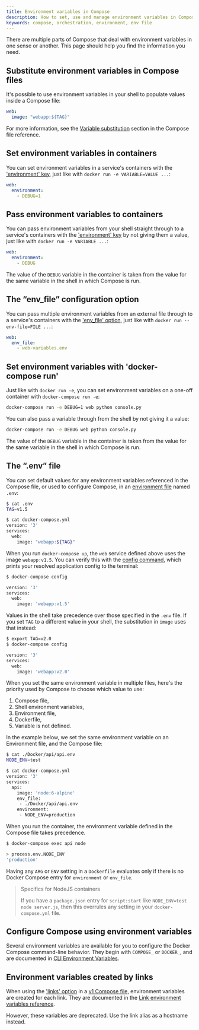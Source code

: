 ```yaml
---
title: Environment variables in Compose
description: How to set, use and manage environment variables in Compose
keywords: compose, orchestration, environment, env file
---
```


There are multiple parts of Compose that deal with environment variables in one
sense or another. This page should help you find the information you need.


## Substitute environment variables in Compose files

It's possible to use environment variables in your shell to populate values
inside a Compose file:

```yaml
web:
  image: "webapp:${TAG}"
```

For more information, see the
[Variable substitution](compose-file.md#variable-substitution) section in the
Compose file reference.


## Set environment variables in containers

You can set environment variables in a service's containers with the
['environment' key](compose-file.md#environment), just like with
`docker run -e VARIABLE=VALUE ...`:

```yaml
web:
  environment:
    - DEBUG=1
```

## Pass environment variables to containers

You can pass environment variables from your shell straight through to a
service's containers with the ['environment' key](compose-file.md#environment)
by not giving them a value, just like with `docker run -e VARIABLE ...`:

```yaml
web:
  environment:
    - DEBUG
```

The value of the `DEBUG` variable in the container is taken from the value for
the same variable in the shell in which Compose is run.

## The “env_file” configuration option

You can pass multiple environment variables from an external file through to
a service's containers with the ['env_file' option](compose-file.md#envfile),
just like with `docker run --env-file=FILE ...`:

```yaml
web:
  env_file:
    - web-variables.env
```

## Set environment variables with 'docker-compose run'

Just like with `docker run -e`, you can set environment variables on a one-off
container with `docker-compose run -e`:

```bash
docker-compose run -e DEBUG=1 web python console.py
```

You can also pass a variable through from the shell by not giving it a value:

```bash
docker-compose run -e DEBUG web python console.py
```

The value of the `DEBUG` variable in the container is taken from the value for
the same variable in the shell in which Compose is run.


## The “.env” file

You can set default values for any environment variables referenced in the
Compose file, or used to configure Compose, in an [environment file](env-file.md)
named `.env`:

```bash
$ cat .env
TAG=v1.5

$ cat docker-compose.yml
version: '3'
services:
  web:
    image: "webapp:${TAG}"
```

When you run `docker-compose up`, the `web` service defined above uses the
image `webapp:v1.5`. You can verify this with the
[config command](reference/config.md), which prints your resolved application
config to the terminal:

```bash
$ docker-compose config

version: '3'
services:
  web:
    image: 'webapp:v1.5'
```

Values in the shell take precedence over those specified in the `.env` file.
If you set `TAG` to a different value in your shell, the substitution in `image`
uses that instead:

```bash
$ export TAG=v2.0
$ docker-compose config

version: '3'
services:
  web:
    image: 'webapp:v2.0'
```

When you set the same environment variable in multiple files, here's the
priority used by Compose to choose which value to use:

1. Compose file,
2. Shell environment variables,
3. Environment file,
4. Dockerfile,
5. Variable is not defined.

In the example below, we set the same environment variable on an Environment
file, and the Compose file:

```bash
$ cat ./Docker/api/api.env
NODE_ENV=test

$ cat docker-compose.yml
version: '3'
services:
  api:
    image: 'node:6-alpine'
    env_file:
     - ./Docker/api/api.env
    environment:
     - NODE_ENV=production
```

When you run the container, the environment variable defined in the Compose
file takes precedence.

```bash
$ docker-compose exec api node

> process.env.NODE_ENV
'production'
```

Having any `ARG` or `ENV` setting in a `Dockerfile` evaluates only if there is
no Docker Compose entry for `environment` or `env_file`.

> Specifics for NodeJS containers
>
> If you have a `package.json` entry for `script:start` like
> `NODE_ENV=test node server.js`, then this overrules any setting in your
> `docker-compose.yml` file.

## Configure Compose using environment variables

Several environment variables are available for you to configure the Docker
Compose command-line behavior. They begin with `COMPOSE_` or `DOCKER_`, and are
documented in [CLI Environment Variables](reference/envvars.md).

## Environment variables created by links

When using the ['links' option](compose-file.md#links) in a
[v1 Compose file](compose-file.md#version-1), environment variables are created
for each link. They are documented in
the [Link environment variables reference](link-env-deprecated.md).

However, these variables are deprecated. Use the link alias as a hostname instead.
